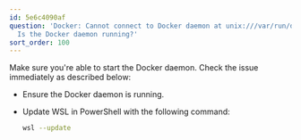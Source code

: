 ```yaml
---
id: 5e6c4090af
question: 'Docker: Cannot connect to Docker daemon at unix:///var/run/docker.sock.
  Is the Docker daemon running?'
sort_order: 100
---
```


Make sure you're able to start the Docker daemon. Check the issue immediately as described below:

- Ensure the Docker daemon is running.
- Update WSL in PowerShell with the following command:

  ```bash
  wsl --update
  ```